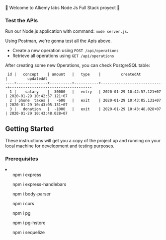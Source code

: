 👋 Welcome to Alkemy labs Node Js Full Stack proyect 👋


### Test the APIs
Run our Node.js application with command: `node server.js`.

Using Postman, we're gonna test all the Apis above.

- Create a new operation using `POST /api/operations`
- Retrieve all operations using `GET /api/operations` 

After creating some new Operations, you can check PostgreSQL table:
```balances=# select * from operations;
 id |   concept    | amount   |   type    |         createdAt          |         updatedAt
----+--------------+----------+-----------+----------------------------+-------------------------------------
  1 |    salary    |  30000   |   entry   | 2020-01-29 10:42:57.121+07 | 2020-01-29 10:42:57.121+07
  2 | phone  taxes |   -600   |   exit    | 2020-01-29 10:43:05.131+07 | 2020-01-29 10:43:05.131+07
  3 |   donation   |  -1000   |   exit    | 2020-01-29 10:43:48.028+07 | 2020-01-29 10:43:48.028+07
```


## Getting Started 

These instructions will get you a copy of the project up and running on your local machine for development and testing purposes.

### Prerequisites
<li>
<ul>npm i express</ul>
<ul>npm i express-handlebars</ul>
<ul>npm i body-parser</ul>
<ul>npm i cors</ul>
<ul>npm i pg</ul>
<ul>npm i pg-hstore</ul>
<ul>npm i sequelize</ul>
</li>